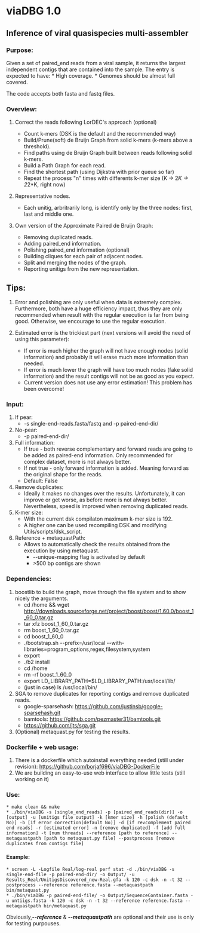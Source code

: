 # viaDBG 1.0
## Inference of viral quasispecies multi-assembler
### Purpose:
Given a set of paired_end reads from a viral sample, it returns the largest independent contigs that are contained into the sample. The entry is expected to have:
	* High coverage.
	* Genomes should be almost full covered.

The code accepts both fasta and fastq files.
### Overview:
1. Correct the reads following LorDEC's approach (optional)
	* Count k-mers (DSK is the default and the recommended way)
	* Build/Prune(soft) de Bruijn Graph from solid k-mers (k-mers above a threshold).
	* Find paths using de Bruijn Graph built between reads following solid k-mers.
	* Build a Path Graph for each read.
	* Find the shortest path (using Dijkstra with prior queue so far)
	* Repeat the process "n" times with differents k-mer size (K -> 2*K -> 2*2*K, right now)

2. Representative nodes.
	* Each unitig, arbritrarily long, is identify only by the three nodes: first, last and middle one.

3. Own version of the Approximate Paired de Bruijn Graph:
	* Removing duplicated reads.
	* Adding paired_end information.
	* Polishing paired_end information (optional) 
	* Building cliques for each pair of adjacent nodes.
	* Split and merging the nodes of the graph.
	* Reporting unitigs from the new representation.

## Tips:
1. Error and polishing are only useful when data is extremely complex. Furthermore, both have a huge efficiency impact, thus they are only recommended when result with the regular execution is far from being good. Otherwise, we encourage to use the regular execution.

2. Estimated error is the trickiest part (next versions will avoid the need of using this parameter):
	* If error is much higher the graph will not have enough nodes (solid information) and probably it will erase much more information than needed.
	* If error is much lower the graph will have too much nodes (fake solid information) and the result contigs will not be as good as you expect.
	* Current version does not use any error estimation! This problem has been overcome!
### Input:
1. If pear:
	* -s single-end-reads.fasta/fastq and -p paired-end-dir/
2. No-pear:
	* -p paired-end-dir/
3. Full information:
	* If true - both reverse complementary and forward reads are going to be added as paired-end information. Only recommended for complex dataset, more is not always better.
	* If not true - only forward information is added. Meaning forward as the original shape for the reads.
	* Default: False
4. Remove duplicates:
	* Ideally it makes no changes over the results. Unfortunately, it can improve or get worse, as before more is not always better. Nevertheless, speed is improved when removing duplicated reads.
5. K-mer size:
	* With the current dsk compilaton maximum k-mer size is 192.
	* A higher one can be used recompiling DSK and modifying Utils/scripts/dsk_script.
6. Reference + metaquastPath:
	* Allows to automatically check the results obtained from the execution by using metaquast. 
		* --unique-mapping flag is activated by default
		* \>500 bp contigs are shown
### Dependencies:
1. boostlib to build the graph, move through the file system and to show nicely the arguments.
	* cd /home && wget http://downloads.sourceforge.net/project/boost/boost/1.60.0/boost_1_60_0.tar.gz 
	* tar xfz boost_1_60_0.tar.gz 
	* rm boost_1_60_0.tar.gz 
	* cd boost_1_60_0 
	* ./bootstrap.sh --prefix=/usr/local --with-libraries=program_options,regex,filesystem,system
	* export  
	* ./b2 install 
	* cd /home 
	* rm -rf boost_1_60_0
	* export LD_LIBRARY_PATH=$LD_LIBRARY_PATH:/usr/local/lib/
	* (just in case) ls /usr/local/bin/
2. SGA to remove duplicates for reporting contigs and remove duplicated reads.
	* google-sparsehash: https://github.com/justinsb/google-sparsehash.git
	* bamtools: https://github.com/pezmaster31/bamtools.git
	* https://github.com/jts/sga.git
3. (Optional) metaquast.py for testing the results.

### Dockerfile + web usage:
1. There is a dockerfile which autoinstall everything needed (still under revision): https://github.com/borjaf696/viaDBG-DockerFile
2. We are building an easy-to-use web interface to allow little tests (still working on it)

### Use:
	* make clean && make
	* ./bin/viaDBG -s [single_end_reads] -p [paired_end_reads(dir)] -o [output] -u [unitigs file output] -k [kmer size] -h [polish (default No)] -b [if error correction(default No)] -d [if revcomplement paired end reads] -r [estimated error] -n [remove duplicated] -f [add full information] -t [num threads] --reference [path to reference] --metaquastpath [path to metaquast.py file] --postprocess [remove duplicates from contigs file]

#### Example:
	* screen -L -Logfile Real/log-real perf stat -d ./bin/viaDBG -s single-end-file -p paired-end-dir/ -o Output/ -u Results_Real/UnitigsDiscovered_new-Real.gfa -k 120 -c dsk -n -t 32 --postprocess --reference reference.fasta --metaquastpath bin/metaquast.py
	* ./bin/viaDBG -p paired-end-file/ -o Output/SequenceContainer.fasta -u untiigs.fasta -k 120 -c dsk -n -t 32 --reference reference.fasta --metaquastpath bin/metaquast.py

 Obviously,***--reference*** & ***--metaquastpath*** are optional and their use is only for testing purpouses.

